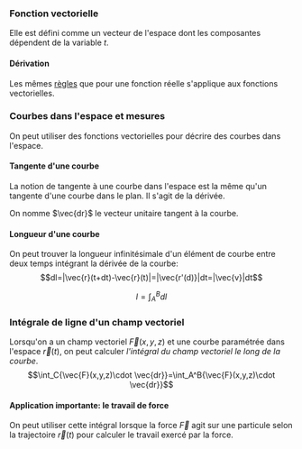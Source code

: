 ### Fonction vectorielle
Elle est défini comme un vecteur de l'espace dont les composantes dépendent de la variable $t$.
#### Dérivation
Les mêmes [règles](../../../Collégial/1ere%20session/Math/Base%20de%20la%20dérivée.md#Définition) que pour une fonction réelle s'applique aux fonctions vectorielles.

### Courbes dans l'espace et mesures

On peut utiliser des fonctions vectorielles pour décrire des courbes dans l'espace. 
#### Tangente d'une courbe
La notion de tangente à une courbe dans l'espace est la même qu'un tangente d'une courbe dans le plan. Il s'agit de la dérivée. 

On nomme $\vec{dr}$ le vecteur unitaire tangent à la courbe. 

#### Longueur d'une courbe
On peut trouver la longueur infinitésimale d'un élément de courbe entre deux temps intégrant la dérivée de la courbe: $$dl=|\vec{r}(t+dt)-\vec{r}(t)|=|\vec{r'(d)}|dt=|\vec{v}|dt$$

$$l=\int_A^B{dl}$$
### Intégrale de ligne d'un champ vectoriel
Lorsqu'on a un champ vectoriel $\vec{F}(x,y,z)$ et une courbe paramétrée dans l'espace $\vec{r}(t)$, on peut calculer *l'intégral du champ vectoriel le long de la courbe*.
$$\int_C{\vec{F}(x,y,z)\cdot \vec{dr}}=\int_A^B{\vec{F}(x,y,z)\cdot \vec{dr}}$$
#### Application importante: le travail de force
On peut utiliser cette intégral lorsque la force $\vec{F}$ agit sur une particule selon la trajectoire $\vec{r}(t)$ pour calculer le travail exercé par la force.